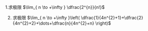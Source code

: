1.求极限 $\lim_{ n \to +\infty } \dfrac{2^{n}}{n!}$






2. 求极限 $\lim_{ n \to +\infty }\left( \dfrac{1}{4n^{2}+1}+\dfrac{2}{4n^{2}+2}+\dots+\dfrac{n}{4n^{2}+n} \right)$
